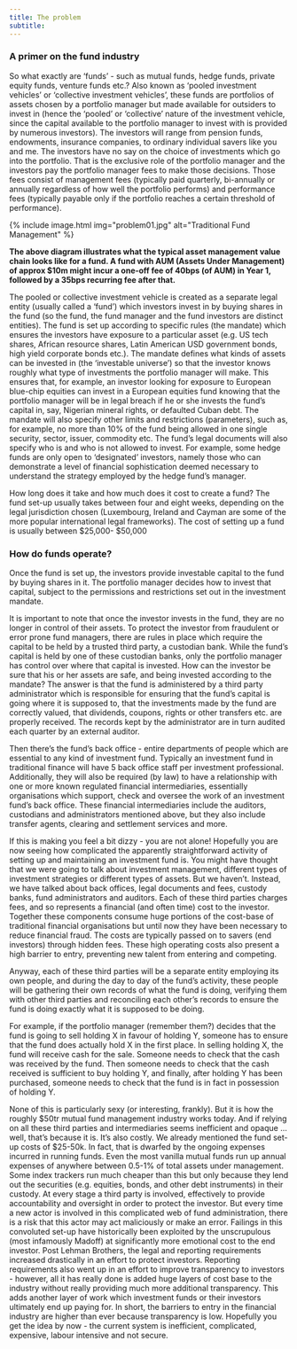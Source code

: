 ```yaml
---
title: The problem
subtitle: 
---
```


### A primer on the fund industry

So what exactly are ‘funds’ - such as mutual funds, hedge funds, private equity funds, venture funds etc.?  Also known as ‘pooled investment vehicles’ or ‘collective investment vehicles’, these funds are portfolios of assets chosen by a portfolio manager but made available for outsiders to invest in (hence the ‘pooled’ or ‘collective’ nature of the investment vehicle, since the capital available to the portfolio manager to invest with is provided by numerous investors). The investors will range from pension funds, endowments, insurance companies, to ordinary individual savers like you and me. The investors have no say on the choice of investments which go into the portfolio. That is the exclusive role of the portfolio manager and the investors pay the portfolio manager fees to make those decisions. Those fees consist of management fees (typically paid quarterly, bi-annually or annually regardless of how well the portfolio performs) and performance fees (typically payable only if the portfolio reaches a certain threshold of performance).

{% include image.html img="problem01.jpg" alt="Traditional Fund Management"  %}

**The above diagram illustrates what the typical asset management value chain looks like for a fund. A fund with AUM (Assets Under Management) of approx $10m might incur a one-off fee of 40bps (of AUM) in Year 1, followed by a 35bps recurring fee after that.**

The pooled or collective investment vehicle is created as a separate legal entity (usually called a ‘fund’) which investors invest in by buying shares in the fund (so the fund, the fund manager and the fund investors are distinct entities). The fund is set up according to specific rules (the mandate) which ensures the investors have exposure to a particular asset (e.g. US tech shares, African resource shares, Latin American USD government bonds, high yield corporate bonds etc.). The mandate defines what kinds of assets can be invested in (the ‘investable universe’) so that the investor knows roughly what type of investments the portfolio manager will make. This ensures that, for example, an investor looking for exposure to European blue-chip equities can invest in a European equities fund knowing that the portfolio manager will be in legal breach if he or she invests the fund’s capital in, say, Nigerian mineral rights, or defaulted Cuban debt. The mandate will also specify other limits and restrictions (parameters), such as, for example, no more than 10% of the fund being allowed in one single security, sector, issuer, commodity etc. The fund’s legal documents will also specify who is and who is not allowed to invest. For example, some hedge funds are only open to ‘designated’ investors, namely those who can demonstrate a level of financial sophistication deemed necessary to understand the strategy employed by the hedge fund’s manager.

How long does it take and how much does it cost to create a fund? The fund set-up usually takes between four and eight weeks, depending on the legal jurisdiction chosen (Luxembourg, Ireland and Cayman are some of the more popular international legal frameworks). The cost of setting up a fund is usually between $25,000- $50,000


### How do funds operate? 

Once the fund is set up, the investors provide investable capital to the fund by buying shares in it. The portfolio manager decides how to invest that capital, subject to the permissions and restrictions set out in the investment mandate.

It is important to note that once the investor invests in the fund, they are no longer in control of their assets. To protect the investor from fraudulent or error prone fund managers, there are rules in place which require the capital to be held by a trusted third party, a custodian bank. While the fund’s capital is held by one of these custodian banks, only the portfolio manager has control over where that capital is invested. How can the investor be sure that his or her assets are safe, and being invested according to the mandate? The answer is that the fund is administered by a third party administrator which is responsible for ensuring that the fund’s capital is going where it is supposed to, that the investments made by the fund are correctly valued, that dividends, coupons, rights or other transfers etc. are properly received. The records kept by the administrator are in turn audited each quarter by an external auditor. 

Then there’s the fund’s back office - entire departments of people which are essential to any kind of investment fund. Typically an investment fund in traditional finance will have 5 back office staff per investment professional. Additionally, they will also be required (by law) to have a relationship with one or more known regulated financial intermediaries, essentially organisations which support, check and oversee the work of an investment fund’s back office.  These financial intermediaries include the auditors, custodians and administrators mentioned above, but they also include transfer agents, clearing and settlement services and more.

If this is making you feel a bit dizzy - you are not alone! Hopefully you are now seeing how complicated the apparently straightforward activity of setting up and maintaining an investment fund is. You might have thought that we were going to talk about investment management, different types of investment strategies or different types of assets. But we haven’t. Instead, we have talked about back offices, legal documents and fees, custody banks, fund administrators and auditors. Each of these third parties charges fees, and so represents a financial (and often time) cost to the investor. Together these components consume huge portions of the cost-base of traditional financial organisations but until now they have been necessary to reduce financial fraud. The costs are typically passed on to savers (end investors) through hidden fees. These high operating costs also present a high barrier to entry, preventing new talent from entering and competing.  

Anyway, each of these third parties will be a separate entity employing its own people, and during the day to day of the fund’s activity, these people will be gathering their own records of what the fund is doing, verifying them with other third parties and reconciling each other’s records to ensure the fund is doing exactly what it is supposed to be doing. 

For example, if the portfolio manager (remember them?) decides that the fund is going to sell holding X in favour of holding Y, someone has to ensure that the fund does actually hold X in the first place. In selling holding X, the fund will receive cash for the sale. Someone needs to check that the cash was received by the fund. Then someone needs to check that the cash received is sufficient to buy holding Y, and finally, after holding Y has been purchased, someone needs to check that the fund is in fact in possession of holding Y.   

None of this is particularly sexy (or interesting, frankly). But it is how the roughly $50tr mutual fund management industry works today. And if relying on all these third parties and intermediaries seems inefficient and opaque ... well, that’s because it is. 
It’s also costly. We already mentioned the fund set-up costs of $25-50k. In fact, that is dwarfed by the ongoing expenses incurred in running funds. Even the most vanilla mutual funds run up annual expenses of anywhere between 0.5-1% of total assets under management. Some index trackers run much cheaper than this but only because they lend out the securities (e.g. equities, bonds, and other debt instruments) in their custody. At every stage a third party is involved, effectively to provide accountability and oversight in order to protect the investor. But every time a new actor is involved in this complicated web of fund administration, there is a risk that this actor may act maliciously or make an error. Failings in this convoluted set-up have historically been exploited by the unscrupulous (most infamously Madoff) at significantly more emotional cost to the end investor. Post Lehman Brothers, the legal and reporting requirements increased drastically in an effort to protect investors. Reporting requirements also went up in an effort to improve transparency to investors - however, all it has really done is added huge layers of cost base to the industry without really providing much more additional transparency. This adds another layer of work which investment funds or their investors ultimately end up paying for. In short, the barriers to entry in the financial industry are higher than ever because transparency is low. Hopefully you get the idea by now - the current system is inefficient, complicated, expensive, labour intensive and not secure. 